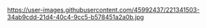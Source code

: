 

https://user-images.githubusercontent.com/45992437/221341503-34ab9cdd-21d4-40c4-9cc5-b578451a2a0b.jpg

